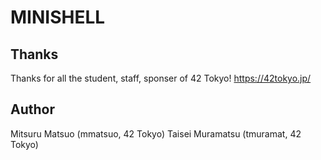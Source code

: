 # MINISHELL

## Thanks
Thanks for all the student, staff, sponser of 42 Tokyo!
https://42tokyo.jp/

## Author
Mitsuru Matsuo (mmatsuo, 42 Tokyo)
Taisei Muramatsu (tmuramat, 42 Tokyo)


